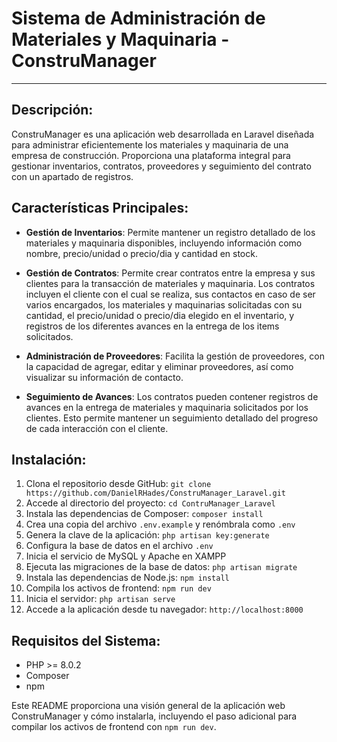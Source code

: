 # Sistema de Administración de Materiales y Maquinaria - ConstruManager

---

## Descripción:

ConstruManager es una aplicación web desarrollada en Laravel diseñada para administrar eficientemente los materiales y maquinaria de una empresa de construcción. Proporciona una plataforma integral para gestionar inventarios, contratos, proveedores y seguimiento del contrato con un apartado de registros.

## Características Principales:

- **Gestión de Inventarios**: Permite mantener un registro detallado de los materiales y maquinaria disponibles, incluyendo información como nombre, precio/unidad o precio/dia y cantidad en stock.

- **Gestión de Contratos**: Permite crear contratos entre la empresa y sus clientes para la transacción de materiales y maquinaria. Los contratos incluyen el cliente con el cual se realiza, sus contactos en caso de ser varios encargados, los materiales y maquinarias solicitadas con su cantidad, el precio/unidad o precio/dia elegido en el inventario, y registros de los diferentes avances en la entrega de los items solicitados.

- **Administración de Proveedores**: Facilita la gestión de proveedores, con la capacidad de agregar, editar y eliminar proveedores, así como visualizar su información de contacto.

- **Seguimiento de Avances**: Los contratos pueden contener registros de avances en la entrega de materiales y maquinaria solicitados por los clientes. Esto permite mantener un seguimiento detallado del progreso de cada interacción con el cliente.

## Instalación:

1. Clona el repositorio desde GitHub: `git clone https://github.com/DanielRHades/ConstruManager_Laravel.git`
2. Accede al directorio del proyecto: `cd ContruManager_Laravel`
3. Instala las dependencias de Composer: `composer install`
4. Crea una copia del archivo `.env.example` y renómbrala como `.env`
5. Genera la clave de la aplicación: `php artisan key:generate`
6. Configura la base de datos en el archivo `.env`
7. Inicia el servicio de MySQL y Apache en XAMPP
8. Ejecuta las migraciones de la base de datos: `php artisan migrate`
9. Instala las dependencias de Node.js: `npm install`
10. Compila los activos de frontend: `npm run dev`
11. Inicia el servidor: `php artisan serve`
12. Accede a la aplicación desde tu navegador: `http://localhost:8000`

## Requisitos del Sistema:

- PHP >= 8.0.2
- Composer
- npm

Este README proporciona una visión general de la aplicación web ConstruManager y cómo instalarla, incluyendo el paso adicional para compilar los activos de frontend con `npm run dev`.

